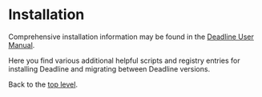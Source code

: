 # Installation #

Comprehensive installation information may be found in the [Deadline User Manual](http://docs.thinkboxsoftware.com/).  

Here you find various additional helpful scripts and registry entries for installing Deadline and migrating between 
Deadline versions.

Back to the [top level](https://github.com/ThinkboxSoftware/Deadline).
